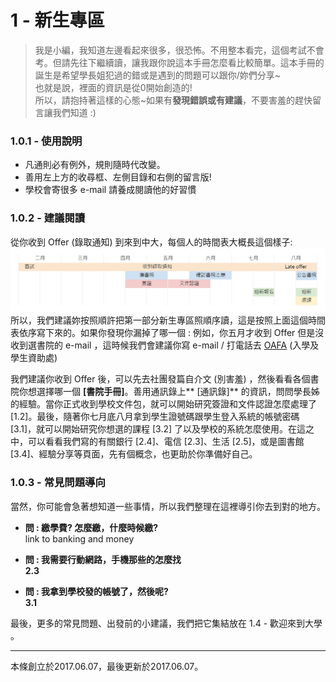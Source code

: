 # 1 - 新生專區

> 我是小編，我知道左邊看起來很多，很恐怖。不用整本看完，這個考試不會考。但請先往下繼續讀，讓我跟你說這本手冊怎麼看比較簡單。這本手冊的誕生是希望學長姐犯過的錯或是遇到的問題可以跟你/妳們分享~  
> 也就是說，裡面的資訊是從0開始創造的!   
> 所以，請抱持著這樣的心態~如果有**發現錯誤或有建議**，不要害羞的趕快留言讓我們知道 :\)

### 1.0.1 - 使用說明

* 凡通則必有例外，規則隨時代改變。
* 善用左上方的收尋框、左側目錄和右側的留言版!
* 學校會寄很多 e-mail 請養成閱讀他的好習慣

### 1.0.2 - 建議閱讀

從你收到 Offer \(錄取通知\) 到來到中大，每個人的時間表大概長這個樣子:![](/assets/timeline_.png)所以，我們建議妳按照順許把第一部分新生專區照順序讀，這是按照上面這個時間表依序寫下來的。如果你發現你漏掉了哪一個 : 例如，你五月才收到 Offer 但是沒收到選書院的 e-mail ，這時候我們會建議你寫 e-mail / 打電話去 [OAFA](https://www.oafa.cuhk.edu.hk/) \(入學及學生資助處\)

我們建議你收到 Offer 後，可以先去社團發篇自介文 \(別害羞\) ，然後看看各個書院你想選擇哪一個 **\[書院手冊\]**。善用通訊錄上** \[通訊錄\]** 的資訊，問問學長姊的經驗。當你正式收到學校文件包，就可以開始研究簽證和文件認證怎麼處理了 \[1.2\]。最後，隨著你七月底八月拿到學生證號碼跟學生登入系統的帳號密碼 \[3.1\]，就可以開始研究你想選的課程 \[3.2\] 了以及學校的系統怎麼使用。在這之中，可以看看我們寫的有關銀行 \[2.4\]、電信 \[2.3\]、生活 \[2.5\]，或是圖書館 \[3.4\]、經驗分享等頁面，先有個概念，也更助於你準備好自己。

### 1.0.3 - 常見問題導向

當然，你可能會急著想知道一些事情，所以我們整理在這裡導引你去到對的地方。

* **問 : 繳學費? 怎麼繳，什麼時候繳?**  
  link to banking and money

* **問 : 我需要行動網路，手機那些的怎麼找  
  2.3**

* **問 : 我拿到學校發的帳號了，然後呢?  
  3.1**

最後，更多的常見問題、出發前的小建議，我們把它集結放在 1.4 - 歡迎來到大學 。

---

本條創立於2017.06.07，最後更新於2017.06.07。


